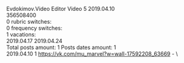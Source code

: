 Evdokimov.Video	Editor Video 5 2019.04.10\
356508400\
0 rubric switches:\
0 frequency switches:\
1 vacations:\
2019.04.17 2019.04.24 \
Total posts amount: 1	Posts dates amount: 1\
2019.04.10 1 https://vk.com/mu_marvel?w=wall-17592208_63669 - \

